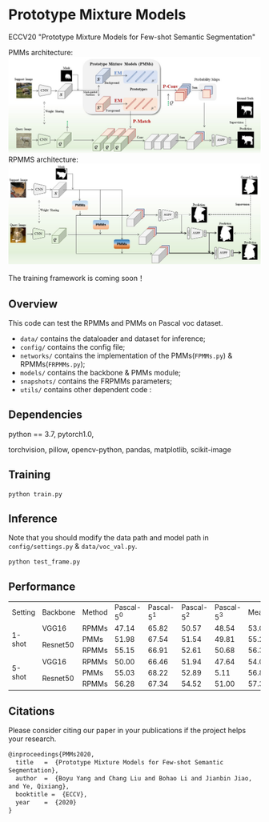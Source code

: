 # Prototype Mixture Models
ECCV20 "Prototype Mixture Models for Few-shot Semantic Segmentation"

PMMs architecture:
![PMMs](./img/PMMs.jpg)
RPMMS architecture:
![RPMMs](./img/RPMMs.jpg)

The training framework is coming soon！

## Overview
This code can test the RPMMs and PMMs on Pascal voc dataset.
- `data/` contains the dataloader and dataset for inference;
- `config/` contains the config file;
- `networks/` contains the implementation of the PMMs(`FPMMs.py`) & RPMMs(`FRPMMs.py`);
- `models/` contains the backbone & PMMs module;
- `snapshots/` contains the FRPMMs parameters;
- `utils/` contains other dependent code :

## Dependencies
python == 3.7,
pytorch1.0,

torchvision,
pillow,
opencv-python,
pandas,
matplotlib,
scikit-image

## Training
```
python train.py
```

## Inference
Note that you should modify the data path and model path in `config/settings.py` & `data/voc_val.py`.
```
python test_frame.py
```
## Performance
<table>
    <tr>
        <td>Setting</td>
        <td>Backbone</td>
        <td>Method</td>
        <td>Pascal-5<sup>0</sup></td>
        <td>Pascal-5<sup>1</sup></td>
        <td>Pascal-5<sup>2</sup></td>
        <td>Pascal-5<sup>3</sup></td>
        <td>Mean</td>
    </tr>
    <tr>
        <td rowspan="3">1-shot</td>
        <td>VGG16</td>
        <td>RPMMs</td>
        <td>47.14</td>
        <td>65.82</td>
        <td>50.57</td>
        <td>48.54</td>
        <td>53.02</td>
    </tr>
    <tr>
        <td rowspan="2">Resnet50</td>
        <td>PMMs</td>
        <td>51.98</td>
        <td>67.54</td>
        <td>51.54</td>
        <td>49.81</td>
        <td>55.22</td>
    </tr>
    <tr>
        <td>RPMMs</td>
        <td>55.15</td>
        <td>66.91</td>
        <td>52.61</td>
        <td>50.68</td>
        <td>56.34</td>
    </tr>
    <tr>
        <td rowspan="3">5-shot</td>
        <td>VGG16</td>
        <td>RPMMs</td>
        <td>50.00</td>
        <td>66.46</td>
        <td>51.94</td>
        <td>47.64</td>
        <td>54.01</td>
    </tr>
    <tr>
        <td rowspan="2">Resnet50</td>
        <td>PMMs</td>
        <td>55.03</td>
        <td>68.22</td>
        <td>52.89</td>
        <td>5.11</td>
        <td>56.81</td>
    </tr>
    <tr>
        <td>RPMMs</td>
        <td>56.28</td>
        <td>67.34</td>
        <td>54.52</td>
        <td>51.00</td>
        <td>57.30</td>
    </tr>
</table>

## Citations
Please consider citing our paper in your publications if the project helps your research.

```
@inproceedings{PMMs2020,
  title   =  {Prototype Mixture Models for Few-shot Semantic Segmentation},
  author  =  {Boyu Yang and Chang Liu and Bohao Li and Jianbin Jiao, and Ye, Qixiang},
  booktitle =  {ECCV},
  year    =  {2020}
}
```
